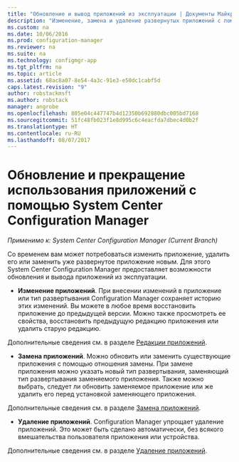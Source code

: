 ```yaml
---
title: "Обновление и вывод приложений из эксплуатации | Документы Майкрософт"
description: "Изменение, замена и удаление развернутых приложений с помощью System Center Configuration Manager."
ms.custom: na
ms.date: 10/06/2016
ms.prod: configuration-manager
ms.reviewer: na
ms.suite: na
ms.technology: configmgr-app
ms.tgt_pltfrm: na
ms.topic: article
ms.assetid: 68ac8a07-8e54-4a3c-91e3-e50dc1cabf5d
caps.latest.revision: "9"
author: robstackmsft
ms.author: robstack
manager: angrobe
ms.openlocfilehash: 805e04c447747b4d12350b692880dbc005bd7168
ms.sourcegitcommit: 51fc48fb023f1e8d995c6c4eacfda7dbec4d0b2f
ms.translationtype: HT
ms.contentlocale: ru-RU
ms.lasthandoff: 08/07/2017
---
```

# <a name="update-and-retire-applications-with-system-center-configuration-manager"></a>Обновление и прекращение использования приложений с помощью System Center Configuration Manager

*Применимо к: System Center Configuration Manager (Current Branch)*


Со временем вам может потребоваться изменить приложение, удалить его или заменить уже развернутое приложение новым. Для этого System Center Configuration Manager предоставляет возможности обновления и вывода приложений из эксплуатации.  

-   **Изменение приложений**. При внесении изменений в приложение или тип развертывания Configuration Manager сохраняет историю этих изменений. Вы можете в любое время восстановить приложение до предыдущей версии. Можно также просмотреть ее свойства, восстановить предыдущую редакцию приложения или удалить старую редакцию.  

  Дополнительные сведения см. в разделе [Редакции приложений](revise-and-supersede-applications.md#application-revisions).  

-   **Замена приложений**. Можно обновить или заменить существующие приложения с помощью отношения замены. При замене приложения можно указать новый тип развертывания, заменяющий тип развертывания заменяемого приложения. Также можно выбрать, следует ли обновить заменяемое приложение или же удалить его перед установкой заменяющего приложения.  

  Дополнительные сведения см. в разделе [Замена приложений](revise-and-supersede-applications.md#application-supersedence).  

-   **Удаление приложений**. Configuration Manager упрощает удаление приложений. Это может быть сделано автоматически, без всякого вмешательства пользователя приложения или устройства.  

  Дополнительные сведения см. в разделе [Удаление приложений](uninstall-applications.md).  
